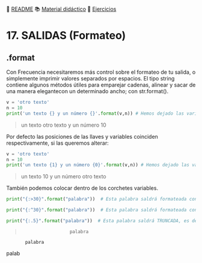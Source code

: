 :page_with_curl: [README](../README.md) :books: [Material didáctico](/documentation/indicedocu.md) :pencil: [Ejercicios](/tests/indicetests.md)

# 17. SALIDAS (Formateo)
## .format

Con Frecuencia necesitaremos más control sobre el formateo de tu salida, o simplemente imprimir valores separados por
espacios.
El tipo string contiene algunos métodos útiles para emparejar cadenas, alinear y sacar de una manera elegantecon un determinado ancho; 
con str.format().

````python
v = 'otro texto'
n = 10
print('un texto {} y un número {}'.format(v,n)) # Hemos dejado las variables v y n en los corchetes
````

>un texto otro texto y un número 10

Por defecto las posiciones de las llaves y variables coinciden respectivamente, si las queremos alterar:

````python
v = 'otro texto'
n = 10
print('un texto {1} y un número {0}'.format(v,n)) # Hemos dejado las variables v y n en los corchetes
````
>un texto 10 y un número otro texto

También podemos colocar dentro de los corchetes variables.

````python
print("{:>30}".format("palabra"))  # Esta palabra saldrá formateada con 30 espacios a la derecha

print("{:^30}".format("palabra"))  # Esta palabra saldrá formateada con 15 espacios a derecha y 15 a izquierda

print("{:.5}".format("palabra"))  # Esta palabra saldrá TRUNCADA, es decir que solamente saldrán los 5 primeros caracteres
````
>                       palabra  
           palabra  
palab  